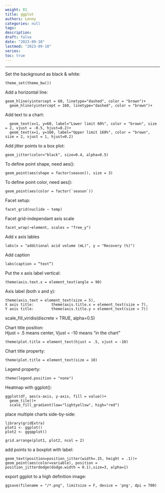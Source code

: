 ```yaml
---
weight: 01
title: ggplot
authors: Lenny
categories: null
tags: 
description: 
draft: false
date: "2023-09-10"
lastmod: "2023-09-10"
series:
toc: true
---
```



<!--more-->
---

Set the background as black & white:  
```
theme_set(theme_bw())
```

Add a horizontal line:
```
geom_hline(yintercept = 60, linetype="dashed", color = "brown")+
  geom_hline(yintercept = 160, linetype="dashed", color = "brown")+
```

Add text to a chart:
```
  geom_text(x=1, y=60, label="Lower limit 60%", color = "brown", size = 2, vjust = -0.5, hjust=0.2)+
  geom_text(x=1, y=160, label="Upper limit 160%", color = "brown", size = 2, vjust = 1, hjust=0.2)
```

Add jitter points to a box plot: 
```
geom_jitter(color="black", size=0.4, alpha=0.5)
```

To define point shape, need aes():
```
geom_point(aes(shape = factor(season)), size = 3) 
```

To define point color, need aes():
```
geom_point(aes(color = factor(`season`))
```

Facet setup:  
```
facet_grid(nuclide ~ temp)
```

Facet grid-independant axis scale
```
facet_wrap(~element, scales = "free_y")
```

Add x axis lables  
```
labs(x = "additional acid volume (mL)", y = "Recovery (%)")
```

Add caption
```
labs(caption = “text”)
```

Put the x axis label vertical: 
```
theme(axis.text.x = element_text(angle = 90)
```

Axis label (both x and y):        
```
theme(axis.text = element_text(size = 5),
X axis title:        theme(axis.title.x = element_text(size = 7),
Y axis title:        theme(axis.title.y = element_text(size = 7))
```

scale_fill_viridis(discrete = TRUE, alpha=0.5)

Chart title position:  
Hjust = .5 means center, Vjust = -10 means “in the chart”  
```
theme(plot.title = element_text(hjust = .5, vjust = -10)
```

Chart title property:
```
theme(plot.title = element_text(size = 10)
```

Legend property:
```
theme(legend.position = "none")
```

Heatmap with ggplot():

```
ggplot(df, aes(x-axis, y-axis, fill = value))+
  geom_tile()+
  scale_fill_gradient(low="lightyellow", high="red")
```


place multiple charts side-by-side:
```
library(gridExtra)
plot1 <- ggplot()
plot2 <- ggqqplot()

grid.arrange(plot1, plot2, ncol = 2)
```


add points to a boxplot with label:
```
geom_text(position=position_jitter(width=.15, height = .1))+
geom_point(aes(color=variable), position = position_jitterdodge(dodge.width = 0.1),size=3, alpha=1)
```


export ggplot to a high definition image:
```
ggsave(filename = "/*.png", limitsize = F, device = 'png', dpi = 700)
```